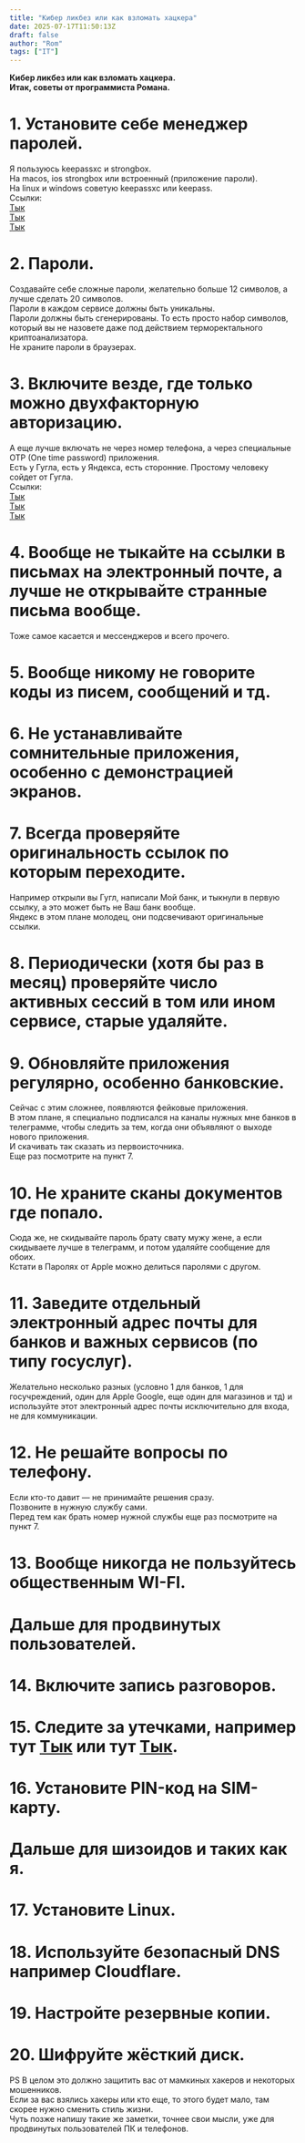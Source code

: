 ```yaml
---
title: "Кибер ликбез или как взломать хацкера"
date: 2025-07-17T11:50:13Z
draft: false
author: "Rom"
tags: ["IT"]
---
```


**Кибер ликбез или как взломать хацкера.**  
**Итак, советы от программиста Романа.**  

# 1. Установите себе менеджер паролей.  
Я пользуюсь keepassxc и strongbox.  
На macos, ios strongbox или встроенный (приложение пароли).  
На linux и windows советую keepassxc или keepass.  
Ссылки:  
[Тык](https://keepassxc.org/)  
[Тык](https//keepass.info/download.html)  
[Тык](Тыкhttps://strongboxsafe.com/)  

# 2. Пароли.  
Создавайте себе сложные пароли, желательно больше 12 символов, а лучше сделать 20 символов.  
Пароли в каждом сервисе должны быть уникальны.  
Пароли должны быть сгенерированы. То есть просто набор символов, который вы не назовете даже под действием терморектального криптоанализатора.  
Не храните пароли в браузерах.  

# 3. Включите везде, где только можно двухфакторную авторизацию.  
А еще лучше включать не через номер телефона, а через специальные OTP (One time password) приложения.  
Есть у Гугла, есть у Яндекса, есть сторонние. Простому человеку сойдет от Гугла.  
Ссылки:  
[Тык](https://apps.apple.com/us/app/google-authenticator/id388497605)  
[Тык](https://play.google.com/store/apps/details?id=com.google.android.apps.authenticator2)  
[Тык](https://yandex.ru/id/key/main)  

# 4. Вообще не тыкайте на ссылки в письмах на электронный почте, а лучше не открывайте странные письма вообще.  
Тоже самое касается и мессенджеров и всего прочего.  

# 5. Вообще никому не говорите коды из писем, сообщений и тд.  

# 6. Не устанавливайте сомнительные приложения, особенно с демонстрацией экранов.  

# 7. Всегда проверяйте оригинальность ссылок по которым переходите.  
Например открыли вы Гугл, написали Мой банк, и тыкнули в первую ссылку, а это может быть не Ваш банк вообще.  
Яндекс в этом плане молодец, они подсвечивают оригинальные ссылки.  

# 8. Периодически (хотя бы раз в месяц) проверяйте число активных сессий в том или ином сервисе, старые удаляйте.  

# 9. Обновляйте приложения регулярно, особенно банковские.  
Сейчас с этим сложнее, появляются фейковые приложения.  
В этом плане, я специально подписался на каналы нужных мне банков в телеграмме, чтобы следить за тем, когда они объявляют о выходе нового приложения.  
И скачивать так сказать из первоисточника.  
Еще раз посмотрите на пункт 7.  

# 10. Не храните сканы документов где попало.  
Сюда же, не скидывайте пароль брату свату мужу жене, а если скидываете лучше в телеграмм, и потом удаляйте сообщение для обоих.  
Кстати в Паролях от Apple можно делиться паролями с другом.  

# 11. Заведите отдельный электронный адрес почты для банков и важных сервисов (по типу госуслуг).  
Желательно несколько разных (условно 1 для банков, 1 для госучреждений, один для Apple Google, еще один для магазинов и тд) и используйте этот электронный адрес почты исключительно для входа, не для коммуникации.  

# 12. Не решайте вопросы по телефону.  
Если кто-то давит — не принимайте решения сразу.  
Позвоните в нужную службу сами.  
Перед тем как брать номер нужной службы еще раз посмотрите на пункт 7.  

# 13. Вообще никогда не пользуйтесь общественным WI-FI.  
  
# Дальше для продвинутых пользователей.  
# 14. Включите запись разговоров.  
# 15. Следите за утечками, например тут [Тык](https://haveibeenpwned.com/) или тут [Тык](https://monitor.mozilla.org).  
# 16. Установите PIN-код на SIM-карту.  
  
# Дальше для шизоидов и таких как я.  
# 17. Установите Linux.  
# 18. Используйте безопасный DNS например Cloudflare.  
# 19. Настройте резервные копии.  
# 20. Шифруйте жёсткий диск.  

PS В целом это должно защитить вас от мамкиных хакеров и некоторых мошенников.  
Если за вас взялись хакеры или кто еще, то этого будет мало, там скорее нужно сменить стиль жизни.  
Чуть позже напишу такие же заметки, точнее свои мысли, уже для продвинутых пользователей ПК и телефонов.  